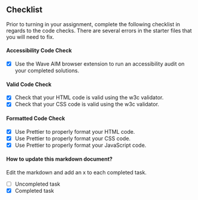 ## Checklist

Prior to turning in your assignment, complete the following checklist in regards to the code checks. There are several errors in the starter files that you will need to fix.

#### Accessibility Code Check

- [X] Use the Wave AIM browser extension to run an accessibility audit on your completed solutions.

#### Valid Code Check

- [X] Check that your HTML code is valid using the w3c validator.
- [X] Check that your CSS code is valid using the w3c validator.

#### Formatted Code Check

- [X] Use Prettier to properly format your HTML code.
- [X] Use Prettier to properly format your CSS code.
- [X] Use Prettier to properly format your JavaScript code.

#### How to update this markdown document?

Edit the markdown and add an x to each completed task.

- [ ] Uncompleted task
- [x] Completed task
